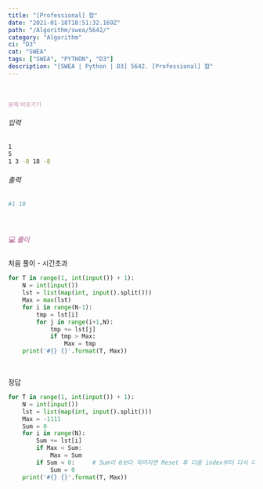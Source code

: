 ```yaml
---
title: "[Professional] 합"
date: "2021-01-18T18:51:32.169Z"
path: "/Algorithm/swea/5642/"
category: "Algorithm"
ci: "D3"
cat: "SWEA"
tags: ["SWEA", "PYTHON", "D3"]
description: "[SWEA | Python | D3] 5642. [Professional] 합"
---
```


<br />

<a href="https://swexpertacademy.com/main/code/problem/problemDetail.do?contestProbId=AWXQm2SqdxkDFAUo&categoryId=AWXQm2SqdxkDFAUo&categoryType=CODE" style="color:#C587AE;text-decoration:none;"><small>문제 바로가기</small></a>

###### 입력

```sh
1
5
1 3 -8 18 -8
```

###### 출력

```sh
#1 18
```

<br />

##### <h5 style="color:#C587AE;">💻 풀이</h5>

처음 풀이 - 시간초과

```python
for T in range(1, int(input()) + 1):
    N = int(input())
    lst = list(map(int, input().split()))
    Max = max(lst)
    for i in range(N-1):
        tmp = lst[i]
        for j in range(i+1,N):
            tmp += lst[j]
            if tmp > Max:
                Max = tmp
    print('#{} {}'.format(T, Max))
```

<br />

정답

```python
for T in range(1, int(input()) + 1):
    N = int(input())
    lst = list(map(int, input().split()))
    Max = -1111
    Sum = 0
    for i in range(N):
        Sum += lst[i]
        if Max < Sum:
            Max = Sum
        if Sum < 0:     # Sum이 0보다 작아지면 Reset 후 다음 index부터 다시 더하기
            Sum = 0
    print('#{} {}'.format(T, Max))
```

